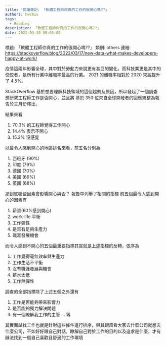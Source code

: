 ```yaml
---
title: '閱讀筆記: 「軟體工程師你真的工作的很開心嗎??」'
authors: hwchiu
tags:
  - Reading
description: 「軟體工程師你真的工作的很開心嗎??」
date: 2022-03-30 00:05:08
---
```


標題: 「軟體工程師你真的工作的很開心嗎??」
類別: others
連結: https://stackoverflow.blog/2022/03/17/new-data-what-makes-developers-happy-at-work/

疫情這兩年影響全球，其中對於勞動力來說更有甚巨的變化，而科技業更是其中的佼佼者，是所有行業中離職率最高的行業。
2021 的離職率相對於 2020 來說提升了 4.5%。

StackOverflow 基於想要理解科技領域的這個趨勢及原因，所以發起了一個調查想研究工程師工作是否開心，並且將
基於 350 位來自全球開發者的回應統整為報告於三月份釋出。

結果來看
1. 70.3% 的工程師覺得工作開心
2. 14.4% 表示不開心
3. 15.3% 沒感覺

以最令人感到開心的地區排名來看，前五名分別為
1. 西班牙 (90%)
2. 印度 (79%)
3. 德國 (70%)
4. 美國 (69%)
5. 英國 (68%)

那到底哪些因素會影響開心與否？ 報告中列舉了相關的指標
前五個最令人感到開心的因素有
1. 薪資(60%感到開心)
2. work-life 平衡
3. 工作彈性
4. 是否有足夠生產力
5. 職涯發展機會

而令人感到不開心的五個最重要指標其實就是上述指標的反轉，依序為
1. 工作覺得毫無效率與生產力
2. 工作生活不平衡
3. 沒有職涯發展與機會
4. 薪水太低
5. 工作無彈性

調查的全部指標除了上述五個之外還有
1. 工作是否能夠帶來影響力
2. 是否能夠獨力解決問題
3. 有一個瞭解我工作的主管
... 等

其實面試找工作也就是針對這些條件進行排序，與其跟風看大家去什麼公司就想去什麼公司，不如好好跟自己對話，瞭解自己對於工作的目的以及追求是什麼，才有辦法找到一個自己喜歡且舒適的工作環境

